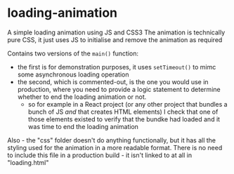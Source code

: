 # loading-animation
A simple loading animation using JS and CSS3
The animation is technically pure CSS, it just uses JS to initialise and remove the animation as required
  
Contains two versions of the `main()` function:
 - the first is for demonstration purposes, it uses `setTimeout()` to mimc some asynchronous loading operation
 - the second, which is commented-out, is the one you would use in production, where you need to provide a logic statement to determine whether to end the loading animation or not.
   - so for example in a React project (or any other project that bundles a bunch of JS _and_ that creates HTML elements) I check that one of those elements existed to verify that the bundke had loaded and it was time to end the loading animation
  
Also - the "css" folder doesn't do anything functionally, but it has all the styling used for the animation in a more readable format. There is no need to include this file in a production build - it isn't linked to at all in "loading.html"
